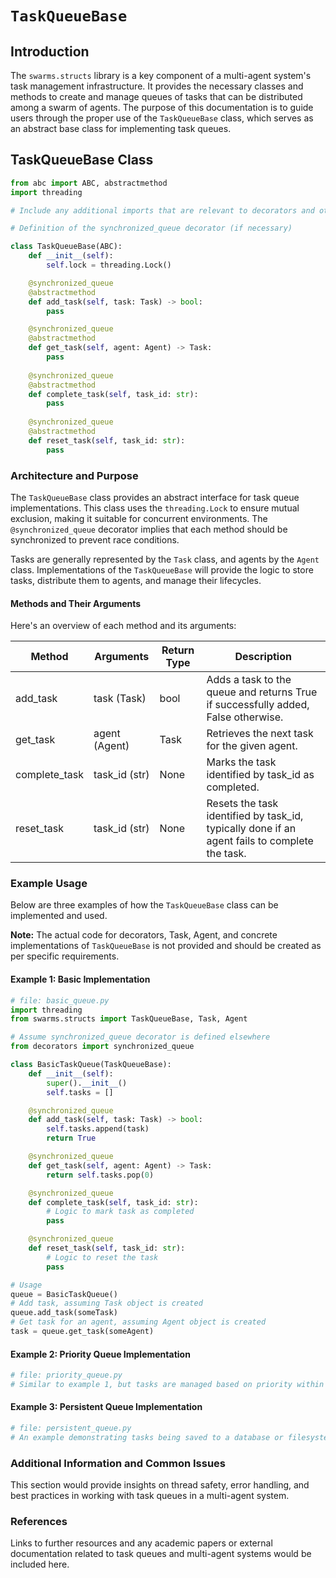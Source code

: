 
# `TaskQueueBase`

## Introduction
The `swarms.structs` library is a key component of a multi-agent system's task management infrastructure. It provides the necessary classes and methods to create and manage queues of tasks that can be distributed among a swarm of agents. The purpose of this documentation is to guide users through the proper use of the `TaskQueueBase` class, which serves as an abstract base class for implementing task queues.

## TaskQueueBase Class

```python
from abc import ABC, abstractmethod
import threading

# Include any additional imports that are relevant to decorators and other classes such as Task and Agent if needed

# Definition of the synchronized_queue decorator (if necessary)

class TaskQueueBase(ABC):
    def __init__(self):
        self.lock = threading.Lock()

    @synchronized_queue
    @abstractmethod
    def add_task(self, task: Task) -> bool:
        pass

    @synchronized_queue
    @abstractmethod
    def get_task(self, agent: Agent) -> Task:
        pass
    
    @synchronized_queue
    @abstractmethod
    def complete_task(self, task_id: str):
        pass
    
    @synchronized_queue
    @abstractmethod
    def reset_task(self, task_id: str):
        pass
```

### Architecture and Purpose
The `TaskQueueBase` class provides an abstract interface for task queue implementations. This class uses the `threading.Lock` to ensure mutual exclusion, making it suitable for concurrent environments. The `@synchronized_queue` decorator implies that each method should be synchronized to prevent race conditions.

Tasks are generally represented by the `Task` class, and agents by the `Agent` class. Implementations of the `TaskQueueBase` will provide the logic to store tasks, distribute them to agents, and manage their lifecycles.

#### Methods and Their Arguments

Here's an overview of each method and its arguments:

| Method         | Arguments      | Return Type | Description                                                                                   |
|----------------|----------------|-------------|-----------------------------------------------------------------------------------------------|
| add_task       | task (Task)    | bool        | Adds a task to the queue and returns True if successfully added, False otherwise.             |
| get_task       | agent (Agent)  | Task        | Retrieves the next task for the given agent.                                                  |
| complete_task  | task_id (str)  | None        | Marks the task identified by task_id as completed.                                            |
| reset_task     | task_id (str)  | None        | Resets the task identified by task_id, typically done if an agent fails to complete the task. |

### Example Usage

Below are three examples of how the `TaskQueueBase` class can be implemented and used.

**Note:** The actual code for decorators, Task, Agent, and concrete implementations of `TaskQueueBase` is not provided and should be created as per specific requirements.

#### Example 1: Basic Implementation

```python
# file: basic_queue.py
import threading
from swarms.structs import TaskQueueBase, Task, Agent

# Assume synchronized_queue decorator is defined elsewhere
from decorators import synchronized_queue 

class BasicTaskQueue(TaskQueueBase):
    def __init__(self):
        super().__init__()
        self.tasks = []

    @synchronized_queue
    def add_task(self, task: Task) -> bool:
        self.tasks.append(task)
        return True

    @synchronized_queue
    def get_task(self, agent: Agent) -> Task:
        return self.tasks.pop(0)

    @synchronized_queue
    def complete_task(self, task_id: str):
        # Logic to mark task as completed
        pass

    @synchronized_queue
    def reset_task(self, task_id: str):
        # Logic to reset the task
        pass

# Usage
queue = BasicTaskQueue()
# Add task, assuming Task object is created
queue.add_task(someTask)
# Get task for an agent, assuming Agent object is created
task = queue.get_task(someAgent)
```

#### Example 2: Priority Queue Implementation

```python
# file: priority_queue.py
# Similar to example 1, but tasks are managed based on priority within add_task and get_task methods
```

#### Example 3: Persistent Queue Implementation

```python
# file: persistent_queue.py
# An example demonstrating tasks being saved to a database or filesystem. Methods would include logic for persistence.
```

### Additional Information and Common Issues

This section would provide insights on thread safety, error handling, and best practices in working with task queues in a multi-agent system.

### References

Links to further resources and any academic papers or external documentation related to task queues and multi-agent systems would be included here.

